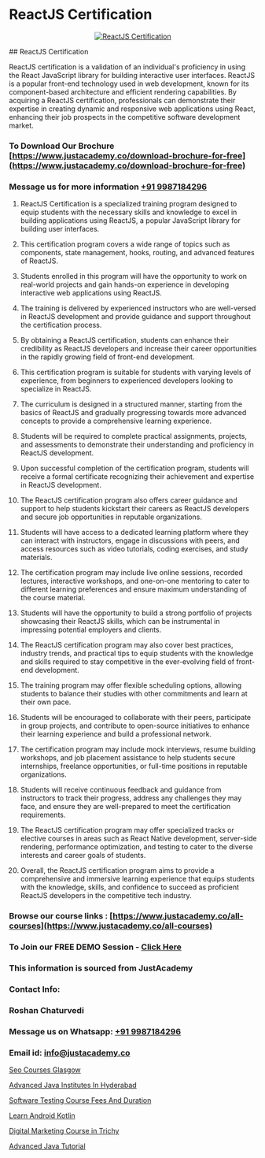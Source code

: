 # ReactJS Certification

<p align="center">
  <a href="https://justacademy.co/course-detail/react-js-training">
    <img src="https://justacademy.co/storage2/course_image/1676636938_course_image.webp" alt="ReactJS Certification">
  </a>
</p>
## ReactJS Certification

ReactJS certification is a validation of an individual's proficiency in using the React JavaScript library for building interactive user interfaces. ReactJS is a popular front-end technology used in web development, known for its component-based architecture and efficient rendering capabilities. By acquiring a ReactJS certification, professionals can demonstrate their expertise in creating dynamic and responsive web applications using React, enhancing their job prospects in the competitive software development market.
### To Download Our Brochure [https://www.justacademy.co/download-brochure-for-free](https://www.justacademy.co/download-brochure-for-free)
### Message us for more information [+91 9987184296](https://api.whatsapp.com/send?phone=919987184296)
1) ReactJS Certification is a specialized training program designed to equip students with the necessary skills and knowledge to excel in building applications using ReactJS, a popular JavaScript library for building user interfaces.

2) This certification program covers a wide range of topics such as components, state management, hooks, routing, and advanced features of ReactJS.

3) Students enrolled in this program will have the opportunity to work on real-world projects and gain hands-on experience in developing interactive web applications using ReactJS.

4) The training is delivered by experienced instructors who are well-versed in ReactJS development and provide guidance and support throughout the certification process.

5) By obtaining a ReactJS certification, students can enhance their credibility as ReactJS developers and increase their career opportunities in the rapidly growing field of front-end development.

6) This certification program is suitable for students with varying levels of experience, from beginners to experienced developers looking to specialize in ReactJS.

7) The curriculum is designed in a structured manner, starting from the basics of ReactJS and gradually progressing towards more advanced concepts to provide a comprehensive learning experience.

8) Students will be required to complete practical assignments, projects, and assessments to demonstrate their understanding and proficiency in ReactJS development.

9) Upon successful completion of the certification program, students will receive a formal certificate recognizing their achievement and expertise in ReactJS development.

10) The ReactJS certification program also offers career guidance and support to help students kickstart their careers as ReactJS developers and secure job opportunities in reputable organizations.

11) Students will have access to a dedicated learning platform where they can interact with instructors, engage in discussions with peers, and access resources such as video tutorials, coding exercises, and study materials.

12) The certification program may include live online sessions, recorded lectures, interactive workshops, and one-on-one mentoring to cater to different learning preferences and ensure maximum understanding of the course material.

13) Students will have the opportunity to build a strong portfolio of projects showcasing their ReactJS skills, which can be instrumental in impressing potential employers and clients.

14) The ReactJS certification program may also cover best practices, industry trends, and practical tips to equip students with the knowledge and skills required to stay competitive in the ever-evolving field of front-end development.

15) The training program may offer flexible scheduling options, allowing students to balance their studies with other commitments and learn at their own pace.

16) Students will be encouraged to collaborate with their peers, participate in group projects, and contribute to open-source initiatives to enhance their learning experience and build a professional network.

17) The certification program may include mock interviews, resume building workshops, and job placement assistance to help students secure internships, freelance opportunities, or full-time positions in reputable organizations.

18) Students will receive continuous feedback and guidance from instructors to track their progress, address any challenges they may face, and ensure they are well-prepared to meet the certification requirements.

19) The ReactJS certification program may offer specialized tracks or elective courses in areas such as React Native development, server-side rendering, performance optimization, and testing to cater to the diverse interests and career goals of students.

20) Overall, the ReactJS certification program aims to provide a comprehensive and immersive learning experience that equips students with the knowledge, skills, and confidence to succeed as proficient ReactJS developers in the competitive tech industry.

### Browse our course links : [https://www.justacademy.co/all-courses](https://www.justacademy.co/all-courses) 
### To Join our FREE DEMO Session - [Click Here](https://www.justacademy.co/register-for-course-demo)


### This information is sourced from JustAcademy
### Contact Info:
### Roshan Chaturvedi
### Message us on Whatsapp: [+91 9987184296](https://api.whatsapp.com/send?phone=919987184296)
### Email id: [info@justacademy.co](mailto:info@justacademy.co)
                
[Seo Courses Glasgow](https://www.linkedin.com/pulse/seo-courses-glasgow-justacademy-pune-qqb5c?trackingId=m2HB2GWNKbWKcfhKTI5V1Q%3D%3D&lipi=urn%3Ali%3Apage%3Ad_flagship3_company_admin%3B29WLpZO4T7eqWsLqmXNgZw%3D%3D)

[Advanced Java Institutes In Hyderabad](https://www.linkedin.com/pulse/advanced-java-institutes-hyderabad-justacademy-ahmedabad-u9c7e?trackingId=ED8KsCJCv63cGqo%2Bwgq2wA%3D%3D&lipi=urn%3Ali%3Apage%3Ad_flagship3_company_admin%3BBLvwE5WSQ1yNRcYM20AJ%2Fw%3D%3D)

[Software Testing Course Fees And Duration](https://medium.com/@sagarawat89/software-testing-course-fees-and-duration-5cfa869d6f5c)

[Learn Android Kotlin](https://medium.com/@prempja40/learn-android-kotlin-45e60a78f208)

[Digital Marketing Course in Trichy](https://justacademyin.github.io/justacademy/digital-marketing-course-in-trichy)

[Advanced Java Tutorial](https://justacademyin.github.io/justacademy/advanced-java-tutorial)

